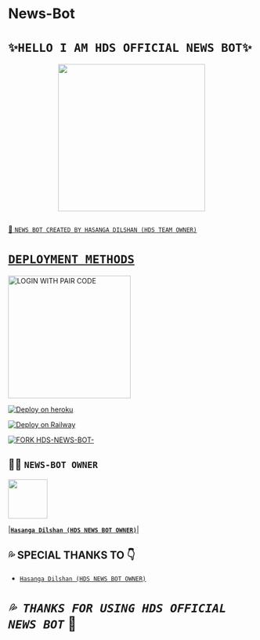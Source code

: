 # News-Bot

# **`✨HELLO I AM HDS OFFICIAL NEWS BOT✨`**

<p align="center">
<img src="https://telegra.ph/file/f87b6dc9af20b3b097a44.jpg" width="300" height="300"/>
</p>


<p align="center">
  <a href="#"><img src="http://readme-typing-svg.herokuapp.com?color=d1fa02&center=true&vCenter=true&multiline=false&lines=HELLO+IAM+HDS+OFFICIAL+NEWS+BOT" alt="">
</p>


💫 `NEWS BOT CREATED BY HASANGA DILSHAN (HDS TEAM OWNER)`


# **`DEPLOYMENT METHODS`**



<a href="https://replit.com/@SACHIBOT/MOVIE-MYSTIQ#README.md/"><img src="https://img.shields.io/badge/LOGIN%20WITH-PAIR%20CODE-yellow" alt="LOGIN WITH PAIR CODE" width="250"></a>



[![Deploy on heroku](https://www.herokucdn.com/deploy/button.svg)](https://dashboard.heroku.com/new?button-url=https://github.com/MANIBOT/News-Bot&template=https://github.com/HDS-OFC-NEWS-BOT-24/HDS-NEWS-BOT.git)



[![Deploy on Railway](https://railway.app/button.svg)](https://railway.app/template/5_3enq)
<br>


[![FORK HDS-NEWS-BOT-](https://img.shields.io/badge/FORK%20-BOT-HDS-NEWS-BOT%20BOT-white)](https://github.com/HDS-OFC-NEWS-BOT-24/HDS-NEWS-BOT)




## 👨‍💻 **`NEWS-BOT OWNER`** 


<a href="https://github.com/HDS-OFC-NEWS-BOT-24/HDS-NEWS-BOT"><img src="https://avatars.githubusercontent.com/u/91013948?v=4" width=80 height=80></a> 

|**[`Hasanga Dilshan (HDS NEWS BOT OWNER)`](https://github.com/HDS-OFC-NEWS-BOT-24/HDS-NEWS-BOT)**|




## 💦 SPECIAL THANKS TO 👇
* [`Hasanga Dilshan (HDS NEWS BOT OWNER)`](https://github.com/HDS-OFC-NEWS-BOT-24/HDS-NEWS-BOT)


# *`💦 THANKS FOR USING HDS OFFICIAL NEWS BOT`* 📡
